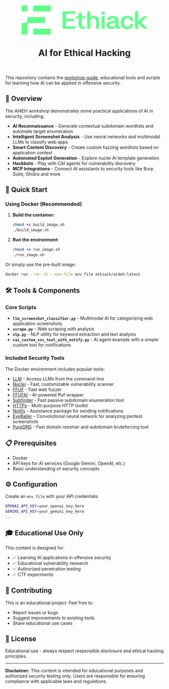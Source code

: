 <a name="readme-top"></a>
<div align="center">

<h1>
  <br>
    <img src="assets/logo.png" alt="logo" width="400">
    <br><br>
    AI for Ethical Hacking
    <br><br>
</h1>
</div>

This repository contains the [workshop guide](ai-for-ethical-hacking.pdf), educational tools and scripts for learning how AI can be applied in offensive security.

## 🎯 Overview

The AI4EH workshop demonstrates some practical applications of AI in security, including:

- **AI Reconnaissance** - Generate contextual subdomain wordlists and automate target enumeration
- **Intelligent Screenshot Analysis** - Use neural networks and multimodal LLMs to classify web apps
- **Smart Content Discovery** - Create custom fuzzing wordlists based on application context
- **Automated Exploit Generation** - Explore nuclei AI template generation
- **Hackbots** - Play with CAI agents for vulnerability discovery
- **MCP Integrations** - Connect AI assistants to security tools like Burp Suite, Ghidra and more

## 🚀 Quick Start

### Using Docker (Recommended)

1. **Build the container:**
   ```bash
   chmod +x build_image.sh
   ./build_image.sh
   ```

2. **Run the environment:**
   ```bash
   chmod +x run_image.sh
   ./run_image.sh
   ```

Or simply use the pre-built image:

```bash
docker run --rm -it --env-file env_file ethiack/ai4eh:latest
```

## 🛠️ Tools & Components

### Core Scripts

- **`llm_screenshot_classifier.py`** - Multimodal AI for categorizing web application screenshots
- **`scrape.py`** - Web scraping with analysis
- **`nlp.py`** - NLP utility for keyword extraction and text analysis
- **`cai_custom_xss_tool_with_notify.py`** - AI agent example with a simple custom tool for notifications

### Included Security Tools

The Docker environment includes popular tools:

- [LLM](https://github.com/simonw/llm) - Access LLMs from the command-line
- [Nuclei](https://github.com/projectdiscovery/nuclei) - Fast, customizable vulnerability scanner
- [FFUF](https://github.com/ffuf/ffuf) - Fast web fuzzer
- [FFUFAI](https://github.com/jthack/ffufai) - AI-powered ffuf wrapper
- [Subfinder](https://github.com/projectdiscovery/subfinder) - Fast passive subdomain enumeration tool
- [HTTPx](https://github.com/projectdiscovery/httpx) - Multi-purpose HTTP toolkit
- [Notify](https://github.com/projectdiscovery/notify) - Assistance package for sending notifications
- [EyeBaller](https://github.com/BishopFox/eyeballer) - Convolutional neural network for analyzing pentest screenshots
- [PureDNS](https://github.com/d3mondev/puredns) - Fast domain resolver and subdomain bruteforcing tool

## 📋 Prerequisites

- Docker
- API keys for AI services (Google Gemini, OpenAI, etc.)
- Basic understanding of security concepts

## ⚙️ Configuration

Create an `env_file` with your API credentials:
```bash
OPENAI_API_KEY=your_openai_key_here
GEMINI_API_KEY=your_gemini_key_here
...
```

## 🎓 Educational Use Only

This content is designed for:
- ✅ Learning AI applications in offensive security
- ✅ Educational vulnerability research  
- ✅ Authorized penetration testing
- ✅ CTF experiments

## 🤝 Contributing

This is an educational project. Feel free to:
- Report issues or bugs
- Suggest improvements to existing tools
- Share educational use cases

## 📄 License

Educational use - always respect responsible disclosure and ethical hacking principles.

---

**Disclaimer:** This content is intended for educational purposes and authorized security testing only. Users are responsible for ensuring compliance with applicable laws and regulations.
